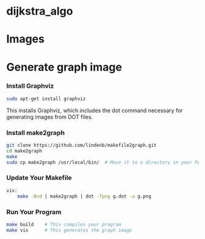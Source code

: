 # dijkstra_algo



# Images


# Generate graph image

### Install Graphviz

``` bash
sudo apt-get install graphviz
```

This installs Graphviz, which includes the dot command necessary for generating images from DOT files.

### Install make2graph

``` bash
git clone https://github.com/lindenb/makefile2graph.git
cd make2graph
make
sudo cp make2graph /usr/local/bin/  # Move it to a directory in your PATH
```

### Update Your Makefile

``` bash
vis:
	make -Bnd | make2graph | dot -Tpng g.dot -o g.png
```

### Run Your Program

``` bash
make build    # This compiles your program
make vis      # This generates the graph image
```





